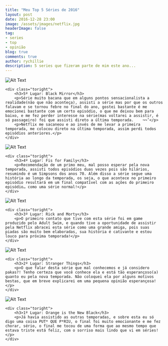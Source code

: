 ```yaml
---
title: "Meu Top 5 Séries de 2016"
layout: post
date: 2016-12-28 23:00
image: /assets/images/netflix.jpg
headerImage: false
tag:
- series
- top
- opinião
blog: true
comments: true
author: rychillie
description: 5 series que fizeram parte de mim este ano...
---
```

<script async src="//pagead2.googlesyndication.com/pagead/js/adsbygoogle.js"></script>
<!-- Anuncio Blog Rychillie -->
<ins class="adsbygoogle"
     style="display:block"
     data-ad-client="ca-pub-7837358846130941"
     data-ad-slot="9265933715"
     data-ad-format="auto"></ins>
<script>
(adsbygoogle = window.adsbygoogle || []).push({});
</script>


<div class="side-by-side">
    <div class="toleft">
        <img class="image" src="http://img.wonderhowto.com/img/02/94/63613510551284/0/were-very-close-dark-future-deeply-augmented-reality-black-mirrors-playtest.w1456.jpg" alt="Alt Text">
    </div>

    <div class="toright">
        <h3>5º Lugar: Black Mirror</h3>
        <p>Série muito bacana que em alguns pontos sensacionalista a realidade(não que não aconteça), assisti a série mas por que os outros falavam e se tornou febre no final do ano, gostei bastante é me emocionei bastante com um certo episódio, o que me deixou bem para baixo, e me fez perder interesse na série(mas voltarei a assistir, é só passageiro) foi que assisti direto a última temporada.    ¬¬’</p>
        <p>Netflix me sacaneou e ao invés de me levar a primeira temporada, me colocou direto na última temporada, assim perdi todos episódios anteriores.</p>
    </div>
</div>

<div class="side-by-side">
    <div class="toleft">
        <img class="image" src="https://i.ytimg.com/vi/HFzrvMS6P8g/maxresdefault.jpg" alt="Alt Text">
    </div>

    <div class="toright">
        <h3>4º Lugar: Fis for Family</h3>
        <p>Recomendação de um primo meu, mal posso esperar pela nova temporada, assisti todos episódios duas vezes pois são hilários, resumindo é um Simpsons dos anos 70. Além disso a série segue uma história ao longo da temporada, os seja, o que acontece no primeiro episódio resultará em um final compatível com as ações do primeiro episódio… como uma série normal!</p>
    </div>
</div>

<div class="side-by-side">
    <div class="toleft">
        <img class="image" src="http://i.imgur.com/Zy2vKfU.png" alt="Alt Text">
    </div>

    <div class="toright">
        <h3>3º Lugar: Rick and Morty</h3>
        <p>O primeiro contato que tive com esta série foi em game produzido pelo Adult Swim, e quando tive a oportunidade de assistir pela Netflix abracei esta série como uma grande amiga, pois suas piadas são muito bem elaboradas, sua história é cativante e estou louco para próxima temporada!</p>
    </div>
</div>

<div class="side-by-side">
    <div class="toleft">
        <img class="image" src="http://criticalhits.com.br/wp-content/uploads/2016/07/stranger-things-season-1-01.jpg" alt="Alt Text">
    </div>

    <div class="toright">
        <h3>2º Lugar: Stranger Things</h3>
        <p>O que falar desta série que mal conhecemos e já considero pakas?! Tenho certeza que você conhece ela e está tão esperançoso(a) quanto eu pela nova temporada. Não coloquei ela por alguns motivos bestas, que em breve explicarei em uma pequena opinião esperançosa!</p>
    </div>
</div>

<div class="side-by-side">
    <div class="toleft">
        <img class="image" src="https://media1.popsugar-assets.com/files/2016/06/29/342/n/41306527/d09a21f2891fd750_poussey.jpg" alt="Alt Text">
    </div>

    <div class="toright">
        <h3>1º Lugar: Orange is the New Black</h3>
        <p>Já havia assistido as outras temporadas, e sobre esta eu só digo uma coisa PUT* QUE P*RIU, o final foi muito emocionante e me fez chorar, sério, o final me tocou de uma forma que ao mesmo tempo que estava triste está feliz, com o sorriso mais lindo que vi em séries!</p>
    </div>
</div>
